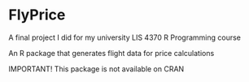 # FlyPrice
A final project I did for my university LIS 4370 R Programming course
<p> An R package that generates flight data for price calculations
<p> IMPORTANT! This package is not available on CRAN
